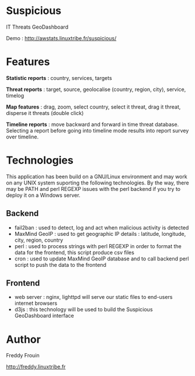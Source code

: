 # Suspicious

IT Threats GeoDashboard

Demo : http://awstats.linuxtribe.fr/suspicious/

# Features

**Statistic reports** : country, services, targets

**Threat reports** : target, source, geolocalise (country, region, city), service, timelog

**Map features** : drag, zoom, select country, select it threat, drag it threat, disperse it threats (double click)

**Timeline reports** : move backward and forward in time threat database. Selecting a report before going into
timeline mode results into report survey over timeline.

# Technologies

This application has been build on a GNU/Linux environment and may work on any UNIX system suporting
the following technologies. By the way, there may be PATH and perl REGEXP issues with the perl backend
if you try to deploy it on a Windows server.

## Backend

  * fail2ban : used to detect, log and act when malicious activity is detected
  * MaxMind GeoIP : used to get geographic IP details : latitude, longitude, city, region, country
  * perl : used to process strings with perl REGEXP in order to format the data for the frontend,
  this script produce csv files
  * cron : used to update MaxMind GeoIP database and to call backend perl script to push the data to the frontend

## Frontend

  * web server : nginx, lighttpd will serve our static files to end-users internet browsers
  * d3js : this technology will be used to build the Suspicious GeoDashboard interface

# Author

Freddy Frouin

http://freddy.linuxtribe.fr
